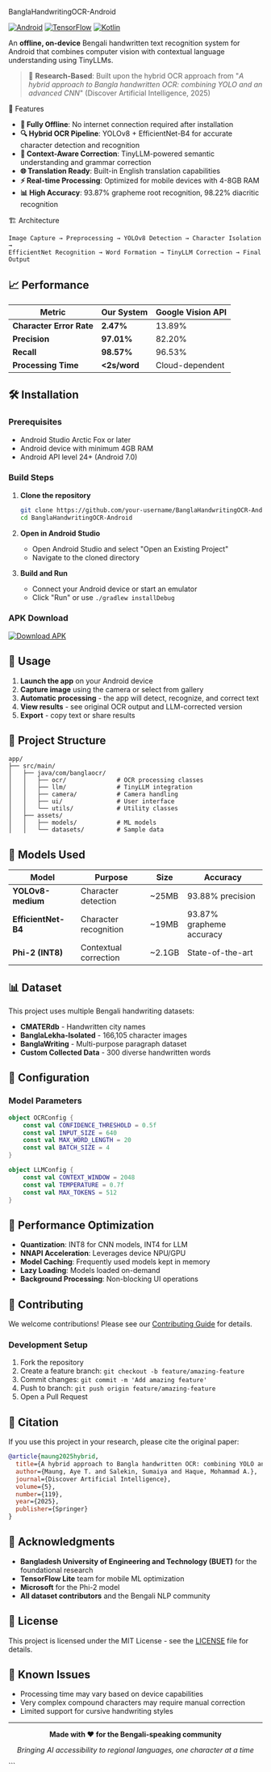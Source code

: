 
BanglaHandwritingOCR-Android

[![Android](https://img.shields.io/badge/Android-3DDC84?style=for-the-badge&logo=android&logoColor=white)](https://developer.android.com/)
[![TensorFlow](https://img.shields.io/badge/TensorFlow-FF6F00?style=for-the-badge&logo=tensorflow&logoColor=white)](https://www.tensorflow.org/lite)
[![Kotlin](https://img.shields.io/badge/Kotlin-7F52FF?style=for-the-badge&logo=kotlin&logoColor=white)](https://kotlinlang.org/)

An **offline, on-device** Bengali handwritten text recognition system for Android that combines computer vision with contextual language understanding using TinyLLMs.

> 🔬 **Research-Based**: Built upon the hybrid OCR approach from "*A hybrid approach to Bangla handwritten OCR: combining YOLO and an advanced CNN*" (Discover Artificial Intelligence, 2025)

🚀 Features

- **📱 Fully Offline**: No internet connection required after installation
- **🔍 Hybrid OCR Pipeline**: YOLOv8 + EfficientNet-B4 for accurate character detection and recognition
- **🧠 Context-Aware Correction**: TinyLLM-powered semantic understanding and grammar correction
- **🌐 Translation Ready**: Built-in English translation capabilities
- **⚡ Real-time Processing**: Optimized for mobile devices with 4-8GB RAM
- **📊 High Accuracy**: 93.87% grapheme root recognition, 98.22% diacritic recognition


 🏗️ Architecture

```
Image Capture → Preprocessing → YOLOv8 Detection → Character Isolation → 
EfficientNet Recognition → Word Formation → TinyLLM Correction → Final Output
```

## 📈 Performance

| Metric | Our System | Google Vision API |
|--------|------------|-------------------|
| **Character Error Rate** | **2.47%** | 13.89% |
| **Precision** | **97.01%** | 82.20% |
| **Recall** | **98.57%** | 96.53% |
| **Processing Time** | **<2s/word** | Cloud-dependent |

## 🛠️ Installation

### Prerequisites

- Android Studio Arctic Fox or later
- Android device with minimum 4GB RAM
- Android API level 24+ (Android 7.0)

### Build Steps

1. **Clone the repository**
   ```bash
   git clone https://github.com/your-username/BanglaHandwritingOCR-Android.git
   cd BanglaHandwritingOCR-Android
   ```

2. **Open in Android Studio**
   - Open Android Studio and select "Open an Existing Project"
   - Navigate to the cloned directory

3. **Build and Run**
   - Connect your Android device or start an emulator
   - Click "Run" or use `./gradlew installDebug`

### APK Download

[![Download APK](https://img.shields.io/badge/Download-APK-brightgreen?style=for-the-badge&logo=android)](https://github.com/your-username/BanglaHandwritingOCR-Android/releases/latest)

## 🎯 Usage

1. **Launch the app** on your Android device
2. **Capture image** using the camera or select from gallery
3. **Automatic processing** - the app will detect, recognize, and correct text
4. **View results** - see original OCR output and LLM-corrected version
5. **Export** - copy text or share results

## 📁 Project Structure

```
app/
├── src/main/
│   ├── java/com/banglaocr/
│   │   ├── ocr/              # OCR processing classes
│   │   ├── llm/              # TinyLLM integration
│   │   ├── camera/           # Camera handling
│   │   ├── ui/               # User interface
│   │   └── utils/            # Utility classes
│   ├── assets/
│   │   ├── models/           # ML models
│   │   └── datasets/         # Sample data
```

## 🧩 Models Used

| Model | Purpose | Size | Accuracy |
|-------|---------|------|----------|
| **YOLOv8-medium** | Character detection | ~25MB | 93.88% precision |
| **EfficientNet-B4** | Character recognition | ~19MB | 93.87% grapheme accuracy |
| **Phi-2 (INT8)** | Contextual correction | ~2.1GB | State-of-the-art |

## 📊 Dataset

This project uses multiple Bengali handwriting datasets:

- **CMATERdb** - Handwritten city names
- **BanglaLekha-Isolated** - 166,105 character images
- **BanglaWriting** - Multi-purpose paragraph dataset
- **Custom Collected Data** - 300 diverse handwritten words

## 🔧 Configuration

### Model Parameters

```kotlin
object OCRConfig {
    const val CONFIDENCE_THRESHOLD = 0.5f
    const val INPUT_SIZE = 640
    const val MAX_WORD_LENGTH = 20
    const val BATCH_SIZE = 4
}

object LLMConfig {
    const val CONTEXT_WINDOW = 2048
    const val TEMPERATURE = 0.7f
    const val MAX_TOKENS = 512
}
```

## 🚀 Performance Optimization

- **Quantization**: INT8 for CNN models, INT4 for LLM
- **NNAPI Acceleration**: Leverages device NPU/GPU
- **Model Caching**: Frequently used models kept in memory
- **Lazy Loading**: Models loaded on-demand
- **Background Processing**: Non-blocking UI operations

## 🤝 Contributing

We welcome contributions! Please see our [Contributing Guide](CONTRIBUTING.md) for details.

### Development Setup

1. Fork the repository
2. Create a feature branch: `git checkout -b feature/amazing-feature`
3. Commit changes: `git commit -m 'Add amazing feature'`
4. Push to branch: `git push origin feature/amazing-feature`
5. Open a Pull Request

## 📝 Citation

If you use this project in your research, please cite the original paper:

```bibtex
@article{maung2025hybrid,
  title={A hybrid approach to Bangla handwritten OCR: combining YOLO and an advanced CNN},
  author={Maung, Aye T. and Salekin, Sumaiya and Haque, Mohammad A.},
  journal={Discover Artificial Intelligence},
  volume={5},
  number={119},
  year={2025},
  publisher={Springer}
}
```

## 🙏 Acknowledgments

- **Bangladesh University of Engineering and Technology (BUET)** for the foundational research
- **TensorFlow Lite** team for mobile ML optimization
- **Microsoft** for the Phi-2 model
- **All dataset contributors** and the Bengali NLP community

## 📄 License

This project is licensed under the MIT License - see the [LICENSE](LICENSE) file for details.


## 🐛 Known Issues

- Processing time may vary based on device capabilities
- Very complex compound characters may require manual correction
- Limited support for cursive handwriting styles

---

<div align="center">

**Made with ❤️ for the Bengali-speaking community**

*Bringing AI accessibility to regional languages, one character at a time*

</div>
```

